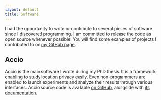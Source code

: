 ```yaml
---
layout: default
title: Software
---
```


I had the opportunity to write or contribute to several pieces of software since I discovered programming.
I am committed to release the code as open source whenever possible.
You will find some examples of projects I contributed to on <a href="https://github.com/pvcnt">my GitHub page</a>.

<h2>Accio</h2>
Accio is the main software I wrote during my PhD thesis.
It is a framework enabling to study location privacy easily.
Even non-programmers are enabled to launch experiments and analyze their results through various interfaces.
Accio source code is available <a href="https://github.com/privamov/accio">on GitHub</a>, alongside with <a href="https://privamov.github.io/accio/">its documentation</a>.
